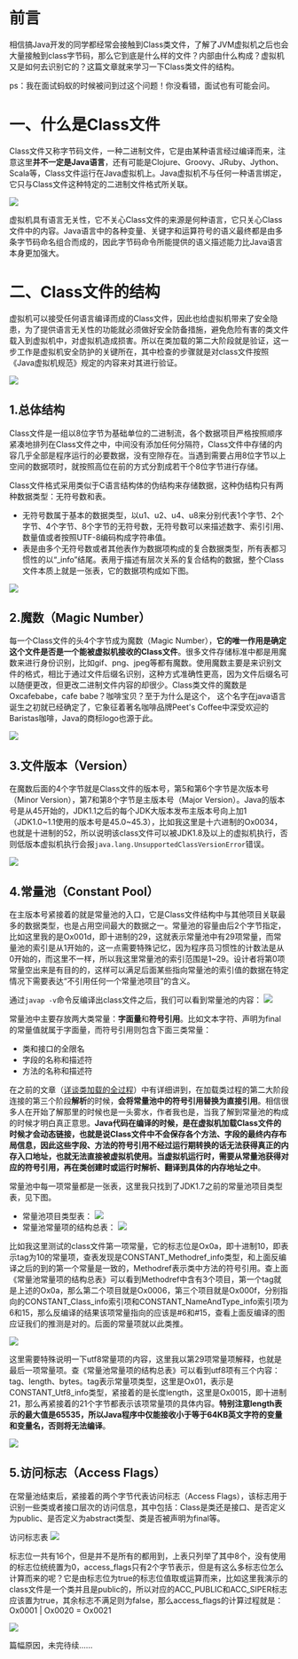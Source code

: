 # 前言
相信搞Java开发的同学都经常会接触到Class类文件，了解了JVM虚拟机之后也会大量接触到class字节码，那么它到底是什么样的文件？内部由什么构成？虚拟机又是如何去识别它的？这篇文章就来学习一下Class类文件的结构。

ps：我在面试蚂蚁的时候被问到过这个问题！你没看错，面试也有可能会问。

# 一、什么是Class文件

Class文件又称字节码文件，一种二进制文件，它是由某种语言经过编译而来，注意这里**并不一定是Java语言**，还有可能是Clojure、Groovy、JRuby、Jython、Scala等，Class文件运行在Java虚拟机上。Java虚拟机不与任何一种语言绑定，它只与Class文件这种特定的二进制文件格式所关联。

![](http://vr360-beifengtz.oss-cn-beijing.aliyuncs.com/beifeng-blog/article/jvm/Class%20file/1.png)

虚拟机具有语言无关性，它不关心Class文件的来源是何种语言，它只关心Class文件中的内容。Java语言中的各种变量、关键字和运算符号的语义最终都是由多条字节码命名组合而成的，因此字节码命令所能提供的语义描述能力比Java语言本身更加强大。

# 二、Class文件的结构

虚拟机可以接受任何语言编译而成的Class文件，因此也给虚拟机带来了安全隐患，为了提供语言无关性的功能就必须做好安全防备措施，避免危险有害的类文件载入到虚拟机中，对虚拟机造成损害。所以在类加载的第二大阶段就是验证，这一步工作是虚拟机安全防护的关键所在，其中检查的步骤就是对class文件按照《Java虚拟机规范》规定的内容来对其进行验证。

![](http://vr360-beifengtz.oss-cn-beijing.aliyuncs.com/beifeng-blog/article/jvm/870109-20160503213708857-429280187.png)

## 1.总体结构

Class文件是一组以8位字节为基础单位的二进制流，各个数据项目严格按照顺序紧凑地排列在Class文件之中，中间没有添加任何分隔符，Class文件中存储的内容几乎全部是程序运行的必要数据，没有空隙存在。当遇到需要占用8位字节以上空间的数据项时，就按照高位在前的方式分割成若干个8位字节进行存储。

Class文件格式采用类似于C语言结构体的伪结构来存储数据，这种伪结构只有两种数据类型：无符号数和表。
* 无符号数属于基本的数据类型，以u1、u2、u4、u8来分别代表1个字节、2个字节、4个字节、8个字节的无符号数，无符号数可以来描述数字、索引引用、数量值或者按照UTF-8编码构成字符串值。
* 表是由多个无符号数或者其他表作为数据项构成的复合数据类型，所有表都习惯性的以“_info”结尾。表用于描述有层次关系的复合结构的数据，整个Class文件本质上就是一张表，它的数据项构成如下图。

![](http://vr360-beifengtz.oss-cn-beijing.aliyuncs.com/beifeng-blog/article/jvm/Class%20file/2.png)

## 2.魔数（Magic Number）

每一个Class文件的头4个字节成为魔数（Magic Number），**它的唯一作用是确定这个文件是否是一个能被虚拟机接收的Class文件**。很多文件存储标准中都是用魔数来进行身份识别，比如gif、png、jpeg等都有魔数。使用魔数主要是来识别文件的格式，相比于通过文件后缀名识别，这种方式准确性更高，因为文件后缀名可以随便更改，但更改二进制文件内容的却很少。Class类文件的魔数是Oxcafebabe，cafe babe？咖啡宝贝？至于为什么是这个， 这个名字在java语言诞生之初就已经确定了，它象征着著名咖啡品牌Peet's Coffee中深受欢迎的Baristas咖啡，Java的商标logo也源于此。

![](http://vr360-beifengtz.oss-cn-beijing.aliyuncs.com/beifeng-blog/article/jvm/Class%20file/3.png)

## 3.文件版本（Version）

在魔数后面的4个字节就是Class文件的版本号，第5和第6个字节是次版本号（Minor Version），第7和第8个字节是主版本号（Major Version）。Java的版本号是从45开始的，JDK1.1之后的每个JDK大版本发布主版本号向上加1（JDK1.0~1.1使用的版本号是45.0~45.3），比如我这里是十六进制的Ox0034，也就是十进制的52，所以说明该class文件可以被JDK1.8及以上的虚拟机执行，否则低版本虚拟机执行会报`java.lang.UnsupportedClassVersionError`错误。

![](http://vr360-beifengtz.oss-cn-beijing.aliyuncs.com/beifeng-blog/article/jvm/Class%20file/4.png)

## 4.常量池（Constant Pool）

在主版本号紧接着的就是常量池的入口，它是Class文件结构中与其他项目关联最多的数据类型，也是占用空间最大的数据之一。常量池的容量由后2个字节指定，比如这里我的是Ox001d，即十进制的29，这就表示常量池中有29项常量，而常量池的索引是从1开始的，这一点需要特殊记忆，因为程序员习惯性的计数法是从0开始的，而这里不一样，所以我这里常量池的索引范围是1~29。设计者将第0项常量空出来是有目的的，这样可以满足后面某些指向常量池的索引值的数据在特定情况下需要表达“不引用任何一个常量池项目”的含义。

通过`javap -v`命令反编译出class文件之后，我们可以看到常量池的内容：
![](http://vr360-beifengtz.oss-cn-beijing.aliyuncs.com/beifeng-blog/article/jvm/Class%20file/5.png)

常量池中主要存放两大类常量：**字面量**和**符号引用**。比如文本字符、声明为final的常量值就属于字面量，而符号引用则包含下面三类常量：
* 类和接口的全限名
* 字段的名称和描述符
* 方法的名称和描述符

在之前的文章（[详谈类加载的全过程](http://blog.beifengtz.com/article/56)）中有详细讲到，在加载类过程的第二大阶段连接的第三个阶段**解析**的时候，**会将常量池中的符号引用替换为直接引用**。相信很多人在开始了解那里的时候也是一头雾水，作者我也是，当我了解到常量池的构成的时候才明白真正意思。**Java代码在编译的时候，是在虚拟机加载Class文件的时候才会动态链接，也就是说Class文件中不会保存各个方法、字段的最终内存布局信息，因此这些字段、方法的符号引用不经过运行期转换的话无法获得真正的内存入口地址，也就无法直接被虚拟机使用。当虚拟机运行时，需要从常量池获得对应的符号引用，再在类创建时或运行时解析、翻译到具体的内存地址之中**。

常量池中每一项常量都是一张表，这里我只找到了JDK1.7之前的常量池项目类型表，见下图。

* 常量池项目类型表：
![](http://vr360-beifengtz.oss-cn-beijing.aliyuncs.com/beifeng-blog/article/jvm/Class%20file/6.png)
* 常量池常量项的结构总表：
![](http://vr360-beifengtz.oss-cn-beijing.aliyuncs.com/beifeng-blog/article/jvm/Class%20file/7.png)

比如我这里测试的class文件第一项常量，它的标志位是Ox0a，即十进制10，即表示tag为10的常量项，查表发现是CONSTANT_Methodref_info类型，和上面反编译之后的到的第一个常量是一致的，Methodref表示类中方法的符号引用。查上面《常量池常量项的结构总表》可以看到Methodref中含有3个项目，第一个tag就是上述的Ox0a，那么第二个项目就是Ox0006，第三个项目就是Ox000f，分别指向的CONSTANT_Class_info索引项和CONSTANT_NameAndType_info索引项为6和15，那么反编译的结果该项常量指向的应该是#6和#15，查看上面反编译的图应证我们的推测是对的。后面的常量项就以此类推。

![](http://vr360-beifengtz.oss-cn-beijing.aliyuncs.com/beifeng-blog/article/jvm/Class%20file/8.png)

这里需要特殊说明一下utf8常量项的内容，这里我以第29项常量项解释，也就是最后一项常量项。查《常量池常量项的结构总表》可以看到utf8项有三个内容：tag、length、bytes。tag表示常量项类型，这里是Ox01，表示是CONSTANT_Utf8_info类型，紧接着的是长度length，这里是Ox0015，即十进制21，那么再紧接着的21个字节都表示该项常量项的具体内容。**特别注意length表示的最大值是65535，所以Java程序中仅能接收小于等于64KB英文字符的变量和变量名，否则将无法编译**。

![](http://vr360-beifengtz.oss-cn-beijing.aliyuncs.com/beifeng-blog/article/jvm/Class%20file/9.png)

## 5.访问标志（Access Flags）

在常量池结束后，紧接着的两个字节代表访问标志（Access Flags），该标志用于识别一些类或者接口层次的访问信息，其中包括：Class是类还是接口、是否定义为public、是否定义为abstract类型、类是否被声明为final等。

访问标志表
![](http://vr360-beifengtz.oss-cn-beijing.aliyuncs.com/beifeng-blog/article/jvm/Class%20file/9.jpg)

标志位一共有16个，但是并不是所有的都用到，上表只列举了其中8个，没有使用的标志位统统置为0，access_flags只有2个字节表示，但是有这么多标志位怎么计算而来的呢？它是由标志位为true的标志位值取或运算而来，比如这里我演示的class文件是一个类并且是public的，所以对应的ACC_PUBLIC和ACC_SIPER标志应该置为true，其余标志不满足则为false，那么access_flags的计算过程就是：Ox0001 | Ox0020 = Ox0021

![](http://vr360-beifengtz.oss-cn-beijing.aliyuncs.com/beifeng-blog/article/jvm/Class%20file/10.png)


篇幅原因，未完待续......